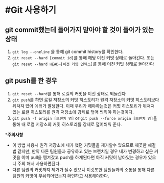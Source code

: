 # #Git 사용하기

## git commit했는데 들어가지 말아야 할 것이 들어가 있는 상태

1. `git log --oneline` 을 통해 git commit history를 확인한다.
2. `git reset --hard [commit id]`를 통해 해당 이전 커밋 상태로 돌아간다.
   또는 `git reset --hard HEAD~[이전 커밋 인덱스]`를 통해 이전 커밋 상태로 돌아간다

## git push를 한 경우

1. `git reset --hard`를 통해 로컬의 커밋을 이전 상태로 되돌린다
2. `git push`를 하면 로컬 저장소의 커밋 히스토리가 원격 저장소의 커밋 히스토리보다 뒤쳐져 있어 에러가 발생한다.
   이때 우리가 해야하는것은 커밋 히스토리가 뒤쳐져 있는 로컬 히스토리를 원격 저장소에 강제로 덮어 씌워야 하는것이다.
3. `git push -f origin [브랜치 명]` or `git push --force origin [브랜치 명]`을 통해 내 로컬 저장소의 커밋 히스토리를  강제로 덮어씌워 준다.

***주의사항**

- 이 방법 사용시 원격 저장소에 내가 했던 커밋들을 제거할수 있으므로 깨끗한 해결법 같지만, 만약 다른 팀원들과 공유하고 있는 브랜치일 경우 내가 변경하고 싶은 커밋을 이미 pull을 떙겨갔고 push를 하게된다면 아직 커밋이 남아있는 경우가 있으니 주의 해서 사용하면된다.
- 다른 팀원의 커밋까지 제거가 될수 있으니 이것또한 팀원들과의 소통을 통해 다른 팀원의 커밋이 푸쉬되어있는지 확인하고 사용해야한다.

